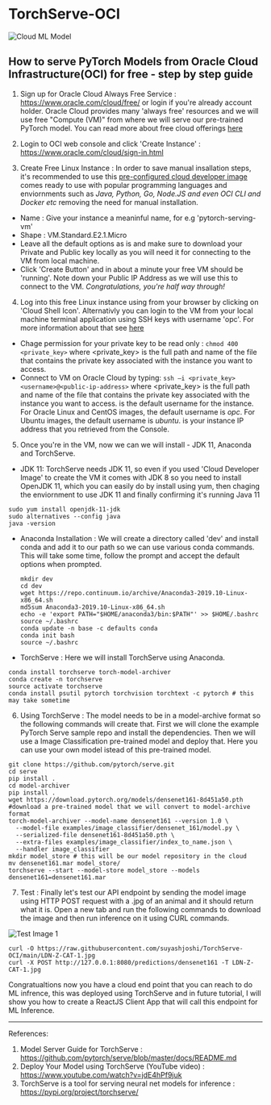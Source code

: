 # TorchServe-OCI

 ![Cloud ML Model](https://cdn.app.compendium.com/uploads/user/e7c690e8-6ff9-102a-ac6d-e4aebca50425/2178fa83-87f2-4bdc-a2ff-384a5382d3bd/File/307d8ed1bb26135d656ad1c18f52435a/machine_learning_cloud_detailed_200x200.png)
## How to serve PyTorch Models from Oracle Cloud Infrastructure(OCI) for free - step by step guide

1. Sign up for Oracle Cloud Always Free Service : https://www.oracle.com/cloud/free/ or login if you're already account holder. Oracle Cloud provides many 'always free' resources and we will use free "Compute (VM)" from where we will serve our pre-trained PyTorch model. You can read more about free cloud offerings [here](https://docs.cloud.oracle.com/en-us/iaas/Content/FreeTier/resourceref.htm)

2. Login to OCI web console and click 'Create Instance' : https://www.oracle.com/cloud/sign-in.html

3. Create Free Linux Instance : In order to save manual insallation steps, it's recommended to use this [pre-configured cloud developer image](https://cloudmarketplace.oracle.com/marketplace/en_US/listing/54030984) comes ready to use with popular programming languages and enviornments such as *Java, Python, Go, Node.JS and even OCI CLI and Docker etc* removing the need for manual installation. 

  * Name : Give your instance a meaninful name, for e.g 'pytorch-serving-vm'
  * Shape : VM.Standard.E2.1.Micro 
  * Leave all the default options as is and make sure to download your Private and Public key locally as you will need it for connecting to the VM from local machine.
  * Click 'Create Button' and in about a minute your free VM should be 'running'. Note down your Public IP Address as we will use this to connect to the VM. *Congratulations, you're half way through!* 

4. Log into this free Linux instance using from your browser by clicking on 'Cloud Shell Icon'. Alternativly you can login to the VM from your local machine terminal application using SSH keys with username 'opc'. For more information about that see [here](https://docs.cloud.oracle.com/en-us/iaas/Content/GSG/Tasks/testingconnection.htm)

 * Chage permission for your private key to be read only : `chmod 400 <private_key>` where <private_key> is the full path and name of the file that contains the private key associated with the instance you want to access.
 * Connect to VM on Oracle Cloud by typing: `ssh –i <private_key> <username>@<public-ip-address>` where <private_key> is the full path and name of the file that contains the private key associated with the instance you want to access. <username> is the default username for the instance. For Oracle Linux and CentOS images, the default username is *opc*. For Ubuntu images, the default username is *ubuntu*.<public-ip-address> is your instance IP address that you retrieved from the Console.

5. Once you're in the VM, now we can we will install - JDK 11, Anaconda and TorchServe. 

  * JDK 11: TorchServe needs JDK 11, so even if you used 'Cloud Developer Image' to create the VM it comes with JDK 8 so you need to install OpenJDK 11, which you can easily do by install using yum, then chaging the enviornment to use JDK 11 and finally confirming it's running Java 11
  
  ```
  sudo yum install openjdk-11-jdk
  sudo alternatives --config java
  java -version
  ```

 * Anaconda Installation : We will create a directory called 'dev' and install conda and add it to our path so we can use various conda commands. This will take some time, follow the prompt and accept the default options when prompted.
 
    ```
    mkdir dev
    cd dev
    wget https://repo.continuum.io/archive/Anaconda3-2019.10-Linux-x86_64.sh 
    md5sum Anaconda3-2019.10-Linux-x86_64.sh
    echo -e 'export PATH="$HOME/anaconda3/bin:$PATH"' >> $HOME/.bashrc
    source ~/.bashrc
    conda update -n base -c defaults conda
    conda init bash
    source ~/.bashrc
    ```
   
  * TorchServe : Here we will install TorchServe using Anaconda.
  
  ```
  conda install torchserve torch-model-archiver
  conda create -n torchserve
  source activate torchserve
  conda install psutil pytorch torchvision torchtext -c pytorch # this may take sometime
  ```
  
  6. Using TorchServe : The model needs to be in a model-archive format so the following commands will create that. First we will clone the example PyTorch Serve sample repo and install the dependencies. Then we will use a Image Classification pre-trained model and deploy that. Here you can use your own model istead of this pre-trained model.
  
  ```
  git clone https://github.com/pytorch/serve.git
  cd serve
  pip install .
  cd model-archiver
  pip install .
  wget https://download.pytorch.org/models/densenet161-8d451a50.pth #download a pre-trained model that we will convert to model-archive format
  torch-model-archiver --model-name densenet161 --version 1.0 \
    --model-file examples/image_classifier/densenet_161/model.py \
    --serialized-file densenet161-8d451a50.pth \
    --extra-files examples/image_classifier/index_to_name.json \
    --handler image_classifier
  mkdir model_store # this will be our model repository in the cloud
  mv densenet161.mar model_store/
  torchserve --start --model-store model_store --models densenet161=densenet161.mar
  ```
  
  7. Test : Finally let's test our API endpoint by sending the model image using HTTP POST request with a .jpg of an animal and it should return what it is. Open a new tab and run the following commands to download the image and then run inference on it using CURL commands.
  
  ![Test Image 1](https://raw.githubusercontent.com/suyashjoshi/TorchServe-OCI/main/LDN-Z-CAT-1.jpg)
  
  ```
  curl -O https://raw.githubusercontent.com/suyashjoshi/TorchServe-OCI/main/LDN-Z-CAT-1.jpg
  curl -X POST http://127.0.0.1:8080/predictions/densenet161 -T LDN-Z-CAT-1.jpg
  ```
  
Congratualtions now you have a cloud end point that you can reach to do ML infrence, this was deployed using TorchServe and in future tutorial, I will show you how to create a ReactJS Client App that will call this endpoint for ML Inference.

******

References:

1. Model Server Guide for TorchServe : https://github.com/pytorch/serve/blob/master/docs/README.md
2. Deploy Your Model using TorchServe (YouTube video) : https://www.youtube.com/watch?v=jdE4hPf9juk
3. TorchServe is a tool for serving neural net models for inference : https://pypi.org/project/torchserve/
